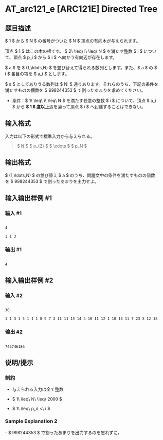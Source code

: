 # AT_arc121_e [ARC121E] Directed Tree

## 题目描述

[problemUrl]: https://atcoder.jp/contests/arc121/tasks/arc121_e

$ 1 $ から $ N $ の番号がついた $ N $ 頂点の有向木が与えられます。

頂点 $ 1 $ はこの木の根です。 $ 2\ \leq\ i\ \leq\ N $ を満たす整数 $ i $ について、頂点 $ p_i $ から $ i $ へ向かう有向辺が存在します。

$ a $ を $ (1,\ldots,N) $ を並び替えて得られる数列とします。また、$ a $ の $ i $ 番目の項を $ a_i $ とします。

$ a $ としてありうる数列は $ N! $ 通りあります。それらのうち、下記の条件を満たすものの個数を $ 998244353 $ で割ったあまりを求めてください。

- 条件：$ 1\ \leq\ i\ \leq\ N $ を満たす任意の整数 $ i $ について、頂点 $ a_i $ から **$ 1 $ 度以上**辺を辿って頂点 $ i $ へ到達することはできない。

## 输入格式

入力は以下の形式で標準入力から与えられる。

> $ N $ $ p_{2} $ $ \cdots $ $ p_N $

## 输出格式

$ (1,\ldots,N) $ の並び替え $ a $ のうち、問題文中の条件を満たすものの個数を $ 998244353 $ で割ったあまりを出力せよ。

## 输入输出样例 #1

### 输入 #1

```
4
1 1 3
```

### 输出 #1

```
4
```

## 输入输出样例 #2

### 输入 #2

```
30
1 1 3 1 5 1 1 1 8 9 7 3 11 11 15 14 4 10 11 12 1 10 13 11 7 23 8 12 18
```

### 输出 #2

```
746746186
```

## 说明/提示

### 制約

- 与えられる入力は全て整数
- $ 1\ \leq\ N\ \leq\ 2000 $
- $ 1\ \leq\ p_i\ <\ i $

### Sample Explanation 2

\- $ 998244353 $ で割ったあまりを出力するのを忘れずに。